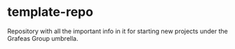 # template-repo
Repository with all the important info in it for starting new projects under the Grafeas Group umbrella.

